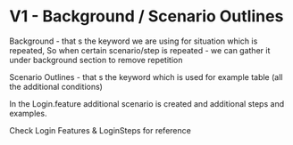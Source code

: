 # V1 - Background / Scenario Outlines 


Background - that s the keyword we are using for situation which is repeated,
So when certain scenario/step is repeated - we can gather it under background section to remove repetition


Scenario Outlines - that s the keyword which is used for example table (all the additional conditions)

In the Login.feature additional scenario is created and additional steps and examples.

Check Login Features & LoginSteps for reference 


